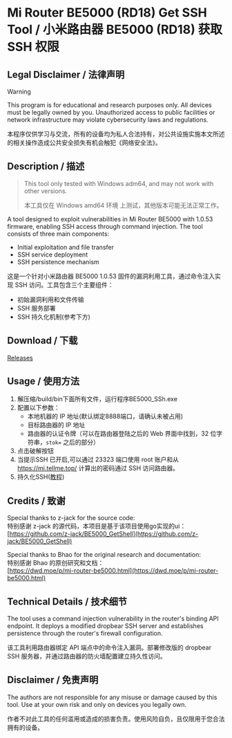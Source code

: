 # Mi Router BE5000 (RD18) Get SSH Tool / 小米路由器 BE5000 (RD18) 获取 SSH 权限

## Legal Disclaimer / 法律声明

> [!WARNING]
> This program is for educational and research purposes only. All devices must be legally owned by you. Unauthorized access to public facilities or network infrastructure may violate cybersecurity laws and regulations.
>
> 本程序仅供学习与交流，所有的设备均为私人合法持有，对公共设施实施本文所述的相关操作造成公共安全损失有机会触犯《网络安全法》。

## Description / 描述

> This tool only tested with Windows adm64, and may not work with other versions.
>
> 本工具仅在 Windows amd64 环境 上测试，其他版本可能无法正常工作。

A tool designed to exploit vulnerabilities in Mi Router BE5000 with 1.0.53 firmware, enabling SSH access through command injection. The tool consists of three main components:
- Initial exploitation and file transfer
- SSH service deployment
- SSH persistence mechanism

这是一个针对小米路由器 BE5000 1.0.53 固件的漏洞利用工具，通过命令注入实现 SSH 访问。工具包含三个主要组件：
- 初始漏洞利用和文件传输
- SSH 服务部署
- SSH 持久化机制(参考下方)
## Download / 下载
[Releases](https://github.com/iamsxm/BE5000_SSh_UI/releases)
## Usage / 使用方法

1. 解压缩/build/bin下面所有文件，运行程序BE5000_SSh.exe
2. 配置以下参数：
   - 本地机器的 IP 地址(默认绑定8888端口，请确认未被占用)
   - 目标路由器的 IP 地址
   - 路由器的认证令牌（可以在路由器登陆之后的 Web 界面中找到，32 位字符串，`stok=` 之后的部分）
3. 点击破解按钮
4. 当提示SSH 已开启,可以通过 23323 端口使用 root 账户和从 https://mi.tellme.top/ 计算出的密码通过 SSH 访问路由器。
5. 持久化SSH([教程](https://dwd.moe/p/mi-router-be5000.html#%E7%BB%B4%E6%8C%81ssh))

## Credits / 致谢

Special thanks to z-jack for the source code:  
特别感谢 z-jack 的源代码，本项目是基于该项目使用go实现的ui：  
[https://github.com/z-jack/BE5000_GetShell](https://github.com/z-jack/BE5000_GetShell)

Special thanks to Bhao for the original research and documentation:  
特别感谢 Bhao 的原创研究和文档：  
[https://dwd.moe/p/mi-router-be5000.html](https://dwd.moe/p/mi-router-be5000.html)

## Technical Details / 技术细节

The tool uses a command injection vulnerability in the router's binding API endpoint. It deploys a modified dropbear SSH server and establishes persistence through the router's firewall configuration.
 
该工具利用路由器绑定 API 端点中的命令注入漏洞。部署修改版的 dropbear SSH 服务器，并通过路由器的防火墙配置建立持久性访问。

## Disclaimer / 免责声明

The authors are not responsible for any misuse or damage caused by this tool. Use at your own risk and only on devices you legally own.

作者不对此工具的任何滥用或造成的损害负责。使用风险自负，且仅限用于您合法拥有的设备。
